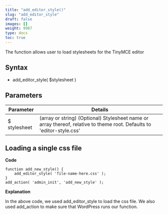 ```yaml
---
title: "add_editor_style()"
slug: "add_editor_style"
draft: false
images: []
weight: 9987
type: docs
toc: true
---
```


The function allows user to load stylesheets for the TinyMCE editor

## Syntax
 - add_editor_style( $stylesheet )

## Parameters
| Parameter | Details |
| ------ | ------ |
| $ stylesheet | (array or string) (Optional) Stylesheet name or array thereof, relative to theme root. Defaults to 'editor-style.css' |

## Loading a single css file
**Code**

    function add_new_style() {
        add_editor_style( 'file-name-here.css' );
    }
    add_action( 'admin_init', 'add_new_style' );

**Explanation**

In the above code, we used add_editor_style to load the css file. We also used add_action to make sure that WordPress runs our function.

